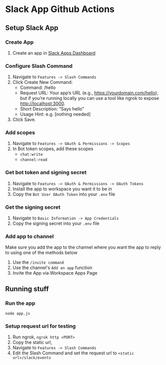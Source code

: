 # Slack App Github Actions

## Setup Slack App

### Create App

1. Create an app in [Slack Apps Dashboard](https://api.slack.com/apps)

### Configure Slash Command

1. Navigate to `Features -> Slash Commands`
2. Click Create New Command:
    - Command: /hello
    - Request URL: Your app’s URL (e.g., <https://yourdomain.com/hello>), but if you’re running locally you can use a tool like ngrok to expose <http://localhost:3000>.
    - Short Description: “Says hello”
    - Usage Hint: e.g. [nothing needed]
3. Click Save.

### Add scopes

1. Navigate to `Features -> OAuth & Permissions -> Scopes`
2. In Bot token scopes, add these scopes
    - `chat:write`
    - `channel:read`

### Get bot token and signing secret

1. Navigate to `Features -> OAuth & Permissions -> OAuth Tokens`
2. Install the app to workspace you want it to be in
3. Copy the `Bot User OAuth Token` into your `.env` file

### Get the signing secret

1. Navigate to `Basic Information -> App Credentials`
2. Copy the signing secret into your `.env` file

### Add app to channel

Make sure you add the app to the channel where you want the app to reply to using one of the methods below

1. Use the `/invite command`
2. Use the channel's `Add an app` function
3. Invite the App via Workspace Apps Page

## Running stuff

### Run the app

`node app.js`

### Setup request url for testing

1. Run ngrok, `ngrok http <PORT>`
2. Copy the static url,
3. Navigate to `Features -> Slash Commands`
4. Edit the Slash Command and set the request url to `<static url>/slack/events`
